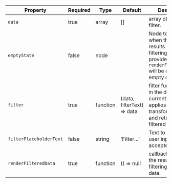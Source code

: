 Property | Required | Type | Default | Description
---------|----------|------|---------|------------
`data`     | true    | array | [] | array of the data to filter.
`emptyState` | false | node  |  | Node to render when there is no results due to filtering. If not provided `renderFilteredData` will be called with empty data.
`filter`   | true    | function| (data, filterText) => data | filter function takes in the data and the current filter text, applies transformations, and returns the filtered data.
`filterPlaceholderText` | false | string | 'Filter...' | Text to show where user input is accepted
`renderFilteredData` | true | function | () => null | callback to render the result of filtering on the data.
